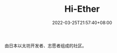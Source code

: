 ﻿---
weight: 
title: "Hi-Ether"
description: "由日本以太坊开发者、志愿者组成的社区"
date: 2022-03-25T21:57:40+08:00
lastmod: 2022-03-25T16:45:40+08:00
draft: false
authors: ["Metabd"]
featuredImage: "hi-ether.jpg"
link: ""
tags: ["元宇宙社区","Hi-Ether"]
categories: ["navigation"]
navigation: ["元宇宙社区"]
lightgallery: true
toc: true
pinned: false
recommend: false
recommend1: false
---
由日本以太坊开发者、志愿者组成的社区。
